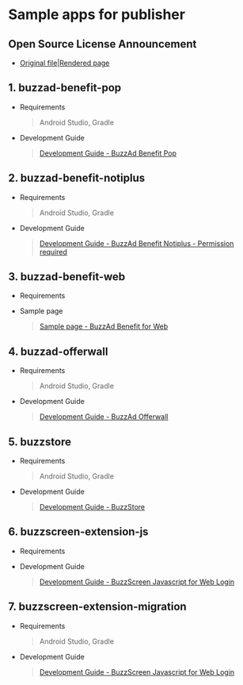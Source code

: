 # Sample apps for publisher

## Open Source License Announcement
- [Original file](./3rd_party_licenses.html)|[Rendered page](https://htmlpreview.github.io/?https://github.com/Buzzvil/buzz-sdk-samples/blob/master/3rd_party_licenses.html)

## 1. buzzad-benefit-pop
- Requirements
    > Android Studio, Gradle
- Development Guide
    > [Development Guide - BuzzAd Benefit Pop](https://buzzvil.atlassian.net/wiki/spaces/BDG/pages/486081028/BuzzAdPop)

## 2. buzzad-benefit-notiplus
- Requirements
    > Android Studio, Gradle
- Development Guide
    > [Development Guide - BuzzAd Benefit Notiplus - Permission required](https://buzzvil.atlassian.net/wiki/spaces/DEV/pages/508362869/BuzzAdNotiPlus)

## 3. buzzad-benefit-web
- Requirements
    >
- Sample page
    > [Sample page - BuzzAd Benefit for Web](https://buzzvil.github.io/buzzad-benefit-sdk-publisher-web/)

## 4. buzzad-offerwall
- Requirements
    > Android Studio, Gradle
- Development Guide
    > [Development Guide - BuzzAd Offerwall](https://buzzvil.atlassian.net/wiki/spaces/BDG/pages/404422805/3.+AOS+SDK)

## 5. buzzstore
- Requirements
    > Android Studio, Gradle
- Development Guide
    > [Development Guide - BuzzStore](./buzzstore/README.md)

## 6. buzzscreen-extension-js
- Requirements
    >
- Development Guide
    > [Development Guide - BuzzScreen Javascript for Web Login](https://buzzvil.atlassian.net/wiki/spaces/BDG/pages/390627423/BuzzScreen+JS+Extension+SDK+Usage)

## 7. buzzscreen-extension-migration
- Requirements
    > Android Studio, Gradle
- Development Guide
    > [Development Guide - BuzzScreen Javascript for Web Login](https://buzzvil.atlassian.net/wiki/spaces/BDG/pages/386924671/BuzzScreen+Migration+SDK)

